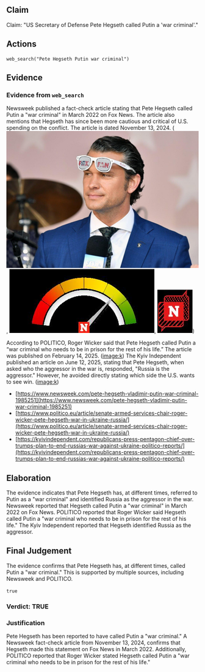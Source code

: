 ## Claim
Claim: "US Secretary of Defense Pete Hegseth called Putin a 'war criminal'."

## Actions
```
web_search("Pete Hegseth Putin war criminal")
```

## Evidence
### Evidence from `web_search`
Newsweek published a fact-check article stating that Pete Hegseth called Putin a "war criminal" in March 2022 on Fox News. The article also mentions that Hegseth has since been more cautious and critical of U.S. spending on the conflict. The article is dated November 13, 2024. (![image 2703](media/2025-08-07_21-01-1754600508-148904.jpg), ![image 2704](media/2025-08-07_21-01-1754600512-767927.jpg), ![image 2705](media/2025-08-07_21-01-1754600513-522488.jpg))

According to POLITICO, Roger Wicker said that Pete Hegseth called Putin a “war criminal who needs to be in prison for the rest of his life.” The article was published on February 14, 2025. (<image:k>) The Kyiv Independent published an article on June 12, 2025, stating that Pete Hegseth, when asked who the aggressor in the war is, responded, "Russia is the aggressor." However, he avoided directly stating which side the U.S. wants to see win. (<image:k>)

*   [https://www.newsweek.com/pete-hegseth-vladimir-putin-war-criminal-1985251](https://www.newsweek.com/pete-hegseth-vladimir-putin-war-criminal-1985251)
*   [https://www.politico.eu/article/senate-armed-services-chair-roger-wicker-pete-hegseth-war-in-ukraine-russia/](https://www.politico.eu/article/senate-armed-services-chair-roger-wicker-pete-hegseth-war-in-ukraine-russia/)
*   [https://kyivindependent.com/republicans-press-pentagon-chief-over-trumps-plan-to-end-russias-war-against-ukraine-politico-reports/](https://kyivindependent.com/republicans-press-pentagon-chief-over-trumps-plan-to-end-russias-war-against-ukraine-politico-reports/)


## Elaboration
The evidence indicates that Pete Hegseth has, at different times, referred to Putin as a "war criminal" and identified Russia as the aggressor in the war. Newsweek reported that Hegseth called Putin a "war criminal" in March 2022 on Fox News. POLITICO reported that Roger Wicker said Hegseth called Putin a "war criminal who needs to be in prison for the rest of his life." The Kyiv Independent reported that Hegseth identified Russia as the aggressor.


## Final Judgement
The evidence confirms that Pete Hegseth has, at different times, called Putin a "war criminal." This is supported by multiple sources, including Newsweek and POLITICO.

`true`

### Verdict: TRUE

### Justification
Pete Hegseth has been reported to have called Putin a "war criminal." A Newsweek fact-check article from November 13, 2024, confirms that Hegseth made this statement on Fox News in March 2022. Additionally, POLITICO reported that Roger Wicker stated Hegseth called Putin a "war criminal who needs to be in prison for the rest of his life."

